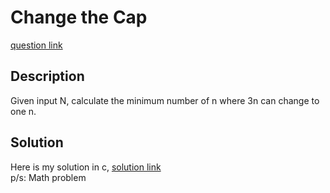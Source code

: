 # Change the Cap
[question link](https://140.114.85.195/problem/11)

## Description
Given input N, calculate the minimum number of n where 3n can change to one n. 

## Solution
Here is my solution in c, [solution link](https://github.com/SJieNg123/Code-practice/blob/main/Nthu%20IPHTOJ/Problem11%20-%20Change%20the%20Cap.c)
<br>p/s: Math problem
